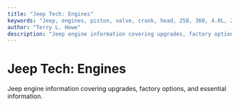 ```yaml
---
title: "Jeep Tech: Engines"
keywords: "Jeep, engines, piston, valve, crank, head, 258, 360, 4.0L, 2.5L"
author: "Terry L. Howe"
description: "Jeep engine information covering upgrades, factory options, and essential information."
---
```

# Jeep Tech: Engines

Jeep engine information covering upgrades, factory options, and essential information.